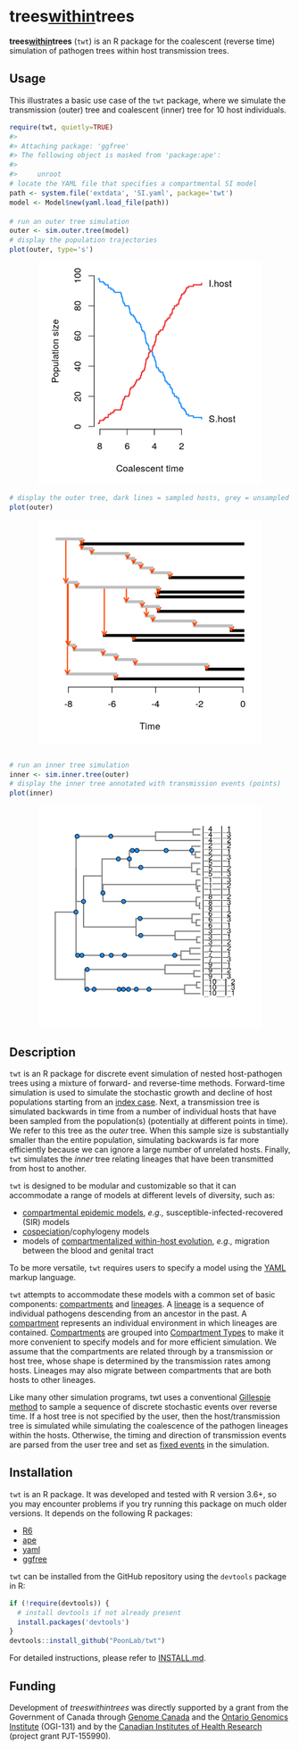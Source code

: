 
<!-- README.md is generated from README.Rmd. Please edit that file -->

# trees[within](http://github.com/PoonLab/twt)trees

**trees[within](http://github.com/PoonLab/twt)trees** (`twt`) is an R
package for the coalescent (reverse time) simulation of pathogen trees
within host transmission trees.

## Usage

This illustrates a basic use case of the `twt` package, where we
simulate the transmission (outer) tree and coalescent (inner) tree for
10 host individuals.

``` r
require(twt, quietly=TRUE)
#> 
#> Attaching package: 'ggfree'
#> The following object is masked from 'package:ape':
#> 
#>     unroot
# locate the YAML file that specifies a compartmental SI model
path <- system.file('extdata', 'SI.yaml', package='twt')
model <- Model$new(yaml.load_file(path))

# run an outer tree simulation
outer <- sim.outer.tree(model)
# display the population trajectories
plot(outer, type='s')
```

<img src="man/figures/README-unnamed-chunk-3-1.png" width="400" style="display: block; margin: auto;" />

``` r
# display the outer tree, dark lines = sampled hosts, grey = unsampled
plot(outer)
```

<img src="man/figures/README-unnamed-chunk-3-2.png" width="400" style="display: block; margin: auto;" />

``` r

# run an inner tree simulation
inner <- sim.inner.tree(outer)
# display the inner tree annotated with transmission events (points)
plot(inner)
```

<img src="man/figures/README-unnamed-chunk-3-3.png" width="400" style="display: block; margin: auto;" />

## Description

`twt` is an R package for discrete event simulation of nested
host-pathogen trees using a mixture of forward- and reverse-time
methods. Forward-time simulation is used to simulate the stochastic
growth and decline of host populations starting from an [index
case](https://en.wikipedia.org/wiki/Index_case). Next, a transmission
tree is simulated backwards in time from a number of individual hosts
that have been sampled from the population(s) (potentially at different
points in time). We refer to this tree as the *outer* tree. When this
sample size is substantially smaller than the entire population,
simulating backwards is far more efficiently because we can ignore a
large number of unrelated hosts. Finally, `twt` simulates the *inner*
tree relating lineages that have been transmitted from host to another.

`twt` is designed to be modular and customizable so that it can
accommodate a range of models at different levels of diversity, such as:

  - [compartmental epidemic
    models](https://en.wikipedia.org/wiki/Compartmental_models_in_epidemiology),
    *e.g.,* susceptible-infected-recovered (SIR)
    models
  - [cospeciation](https://en.wikipedia.org/wiki/Cospeciation)/cophylogeny
    models
  - models of [compartmentalized within-host
    evolution](https://veg.github.io/hyphy-site/resources/compartmentalization_detection_ppt.pdf),
    *e.g.,* migration between the blood and genital tract

To be more versatile, `twt` requires users to specify a model using the
[YAML](https://en.wikipedia.org/wiki/YAML) markup language.

`twt` attempts to accommodate these models with a common set of basic
components: [compartments](Compartment) and [lineages](Lineage). A
[lineage](Lineage) is a sequence of individual pathogens descending from
an ancestor in the past. A [compartment](Compartment) represents an
individual environment in which lineages are contained.
[Compartments](Compartment) are grouped into [Compartment
Types](CompartmentType) to make it more convenient to specify models and
for more efficient simulation. We assume that the compartments are
related through by a transmission or host tree, whose shape is
determined by the transmission rates among hosts. Lineages may also
migrate between compartments that are both hosts to other lineages.

Like many other simulation programs, twt uses a conventional [Gillespie
method](https://en.wikipedia.org/wiki/Gillespie_algorithm) to sample a
sequence of discrete stochastic events over reverse time. If a host tree
is not specified by the user, then the host/transmission tree is
simulated while simulating the coalescence of the pathogen lineages
within the hosts. Otherwise, the timing and direction of transmission
events are parsed from the user tree and set as [fixed events](Events)
in the simulation.

## Installation

`twt` is an R package. It was developed and tested with R version 3.6+,
so you may encounter problems if you try running this package on much
older versions. It depends on the following R packages:

  - [R6](https://cran.r-project.org/web/packages/R6/index.html)
  - [ape](https://cran.r-project.org/web/packages/ape/index.html)
  - [yaml](https://cran.r-project.org/web/packages/yaml/index.html)
  - [ggfree](https://github.com/ArtPoon/ggfree)

`twt` can be installed from the GitHub repository using the `devtools`
package in R:

``` r
if (!require(devtools)) {
  # install devtools if not already present
  install.packages('devtools')
}
devtools::install_github("PoonLab/twt")
```

For detailed instructions, please refer to [INSTALL.md](INSTALL.md).

## Funding

Development of *treeswithintrees* was directly supported by a grant from
the Government of Canada through [Genome
Canada](https://www.genomecanada.ca/) and the [Ontario Genomics
Institute](https://www.ontariogenomics.ca/) (OGI-131) and by the
[Canadian Institutes of Health
Research](http://cihr-irsc.gc.ca/e/193.html) (project grant PJT-155990).
